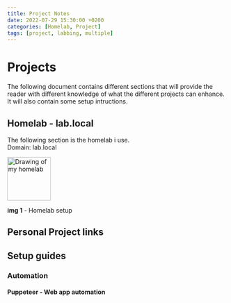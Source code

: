 ```yaml
---
title: Project Notes
date: 2022-07-29 15:30:00 +0200
categories: [Homelab, Project]
tags: [project, labbing, multiple]
---
```

# Projects

The following document contains different sections that will provide the reader with different knowledge of what the different projects can enhance.  
It will also contain some setup intructions. 

## Homelab - lab.local
The following section is the homelab i use.  
Domain: lab.local
<br/>

<img src="https://kris9854.github.io/assets/img/lab/HomeLab-Homelab-001.jpg" alt="Drawing of my homelab" style="height: 100px; width:100px;"/>

**img 1** - Homelab setup
<br/>
 



## Personal Project links


## Setup guides


### Automation


#### Puppeteer - Web app automation